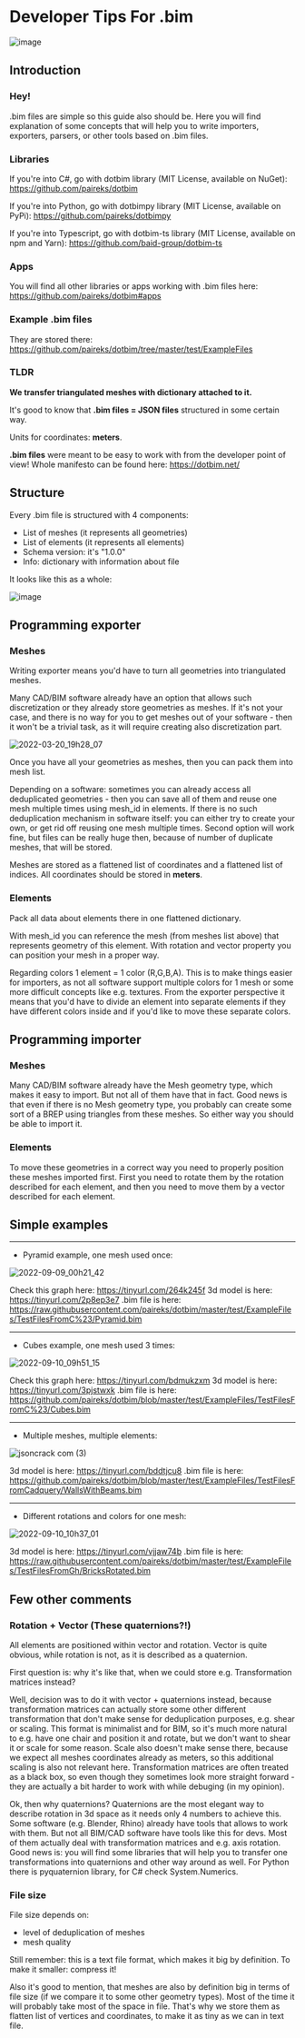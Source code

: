 # Developer Tips For .bim

![image](https://user-images.githubusercontent.com/47977819/152003486-5d12be0e-43b2-4cf9-a37f-df406781ba11.png)

## Introduction

### Hey!

.bim files are simple so this guide also should be. Here you will find explanation of some concepts that will help you to write importers, exporters, parsers, or other tools based on .bim files.

### Libraries

If you're into C#, go with dotbim library (MIT License, available on NuGet): https://github.com/paireks/dotbim

If you're into Python, go with dotbimpy library (MIT License, available on PyPi): https://github.com/paireks/dotbimpy

If you're into Typescript, go with dotbim-ts library (MIT License, available on npm and Yarn): https://github.com/baid-group/dotbim-ts

### Apps

You will find all other libraries or apps working with .bim files here: https://github.com/paireks/dotbim#apps

### Example .bim files

They are stored there: https://github.com/paireks/dotbim/tree/master/test/ExampleFiles

### TLDR

**We transfer triangulated meshes with dictionary attached to it.**

It's good to know that **.bim files = JSON files** structured in some certain way.

Units for coordinates: **meters**.

**.bim files** were meant to be easy to work with from the developer point of view! Whole manifesto can be found here: https://dotbim.net/

## Structure

Every .bim file is structured with 4 components:

- List of meshes (it represents all geometries)
- List of elements (it represents all elements)
- Schema version: it's "1.0.0"
- Info: dictionary with information about file

It looks like this as a whole:

![image](https://user-images.githubusercontent.com/23511558/152679875-404cf84d-7b2e-4172-8476-ea91ce491f28.jpg)

## Programming exporter

### Meshes

Writing exporter means you'd have to turn all geometries into triangulated meshes.

Many CAD/BIM software already have an option that allows such discretization or they already store geometries as meshes. If it's not your case, and there is no way for you to get meshes out of your software - then it won't be a trivial task, as it will require creating also discretization part.

![2022-03-20_19h28_07](https://user-images.githubusercontent.com/47977819/159177177-c2817d7a-3cbf-4dcc-b6b4-8a92ec6b8dc6.png)

Once you have all your geometries as meshes, then you can pack them into mesh list.

Depending on a software: sometimes you can already access all deduplicated geometries - then you can save all of them and reuse one mesh multiple times using mesh_id in elements. If there is no such deduplication mechanism in software itself: you can either try to create your own, or get rid off reusing one mesh multiple times. Second option will work fine, but files can be really huge then, because of number of duplicate meshes, that will be stored.

Meshes are stored as a flattened list of coordinates and a flattened list of indices. All coordinates should be stored in **meters**.

### Elements

Pack all data about elements there in one flattened dictionary. 

With mesh_id you can reference the mesh (from meshes list above) that represents geometry of this element. With rotation and vector property you can position your mesh in a proper way.

Regarding colors 1 element = 1 color (R,G,B,A). This is to make things easier for importers, as not all software support multiple colors for 1 mesh or some more difficult concepts like e.g. textures. From the exporter perspective it means that you'd have to divide an element into separate elements if they have different colors inside and if you'd like to move these separate colors.

## Programming importer

### Meshes

Many CAD/BIM software already have the Mesh geometry type, which makes it easy to import. But not all of them have that in fact. Good news is that even if there is no Mesh geometry type, you probably can create some sort of a BREP using triangles from these meshes. So either way you should be able to import it.

### Elements

To move these geometries in a correct way you need to properly position these meshes imported first. First you need to rotate them by the rotation described for each element, and then you need to move them by a vector described for each element.

## Simple examples

***

- Pyramid example, one mesh used once:

![2022-09-09_00h21_42](https://user-images.githubusercontent.com/47977819/189474834-cbb7c947-accc-4122-840a-bf15b3c0c3db.png)

Check this graph here: https://tinyurl.com/264k245f
3d model is here: https://tinyurl.com/2p8ep3e7
.bim file is here: https://raw.githubusercontent.com/paireks/dotbim/master/test/ExampleFiles/TestFilesFromC%23/Pyramid.bim

***

- Cubes example, one mesh used 3 times:

![2022-09-10_09h51_15](https://user-images.githubusercontent.com/47977819/189474683-f0ed009a-9dd6-446d-a8e3-a7467ced17a2.png)

Check this graph here: https://tinyurl.com/bdmukzxm
3d model is here: https://tinyurl.com/3pjstwxk
.bim file is here: https://github.com/paireks/dotbim/blob/master/test/ExampleFiles/TestFilesFromC%23/Cubes.bim

***

- Multiple meshes, multiple elements:

![jsoncrack com (3)](https://user-images.githubusercontent.com/47977819/189475520-899c8ac2-7355-4f8a-9f6f-0c585a1d18d8.png)

3d model is here: https://tinyurl.com/bddtjcu8
.bim file is here: https://github.com/paireks/dotbim/blob/master/test/ExampleFiles/TestFilesFromCadquery/WallsWithBeams.bim

***

- Different rotations and colors for one mesh:

![2022-09-10_10h37_01](https://user-images.githubusercontent.com/47977819/189476123-0e3f4248-4fce-4cc9-91ff-4c1364970b4b.png)

3d model is here: https://tinyurl.com/vjjaw74b
.bim file is here: https://raw.githubusercontent.com/paireks/dotbim/master/test/ExampleFiles/TestFilesFromGh/BricksRotated.bim

## Few other comments

### Rotation + Vector (These quaternions?!)

All elements are positioned within vector and rotation. Vector is quite obvious, while rotation is not, as it is described as a quaternion.

First question is: why it's like that, when we could store e.g. Transformation matrices instead?

Well, decision was to do it with vector + quaternions instead, because transformation matrices can actually store some other different transformation that don't make sense for deduplication purposes, e.g. shear or scaling. This format is minimalist and for BIM, so it's much more natural to e.g. have one chair and position it and rotate, but we don't want to shear it or scale for some reason. Scale also doesn't make sense there, because we expect all meshes coordinates already as meters, so this additional scaling is also not relevant here. Transformation matrices are often treated as a black box, so even though they sometimes look more straight forward - they are actually a bit harder to work with while debuging (in my opinion).

Ok, then why quaternions? Quaternions are the most elegant way to describe rotation in 3d space as it needs only 4 numbers to achieve this. Some software (e.g. Blender, Rhino) already have tools that allows to work with them. But not all BIM/CAD software have tools like this for devs. Most of them actually deal with transformation matrices and e.g. axis rotation. Good news is: you will find some libraries that will help you to transfer one transformations into quaternions and other way around as well. For Python there is pyquaternion library, for C# check System.Numerics.

### File size

File size depends on:

- level of deduplication of meshes
- mesh quality

Still remember: this is a text file format, which makes it big by definition. To make it smaller: compress it!

Also it's good to mention, that meshes are also by definition big in terms of file size (if we compare it to some other geometry types). Most of the time it will probably take most of the space in file. That's why we store them as flatten list of vertices and coordinates, to make it as tiny as we can in text file.
